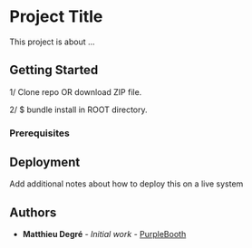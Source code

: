 # Project Title

This project is about ...

## Getting Started

1/ Clone repo OR download ZIP file.

2/ $ bundle install in ROOT directory.

### Prerequisites


## Deployment

Add additional notes about how to deploy this on a live system


## Authors

* **Matthieu Degré** - *Initial work* - [PurpleBooth](https://github.com/Matoone)



